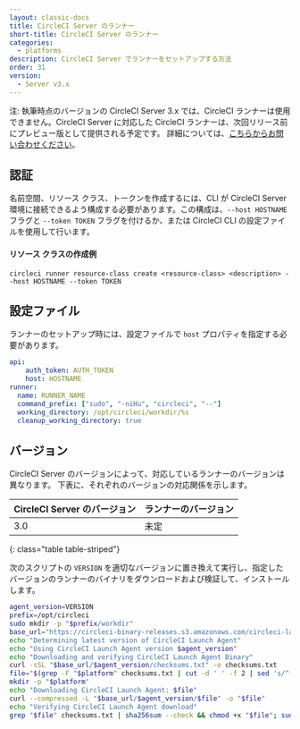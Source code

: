 ```yaml
---
layout: classic-docs
title: CircleCI Server のランナー
short-title: CircleCI Server のランナー
categories:
  - platforms
description: CircleCI Server でランナーをセットアップする方法
order: 31
version:
  - Server v3.x
---
```


注: 執筆時点のバージョンの CircleCI Server 3.x では、CircleCI ランナーは使用できません。CircleCI Server に対応した CircleCI ランナーは、次回リリース前にプレビュー版として提供される予定です。 詳細については、[こちらからお問い合わせください](https://circleci.com/ja/contact/)。

## 認証

名前空間、リソース クラス、トークンを作成するには、CLI が CircleCI Server 環境に接続できるよう構成する必要があります。この構成は、`--host HOSTNAME` フラグと `--token TOKEN` フラグを付けるか、または CircleCI CLI の設定ファイルを使用して行います。

#### リソース クラスの作成例
```plaintext
circleci runner resource-class create <resource-class> <description> --host HOSTNAME --token TOKEN
```

## 設定ファイル

ランナーのセットアップ時には、設定ファイルで `host` プロパティを指定する必要があります。

```yaml
api:
    auth_token: AUTH_TOKEN
    host: HOSTNAME
runner:
  name: RUNNER_NAME
  command_prefix: ["sudo", "-niHu", "circleci", "--"]
  working_directory: /opt/circleci/workdir/%s
  cleanup_working_directory: true
```

## バージョン

CircleCI Server のバージョンによって、対応しているランナーのバージョンは異なります。 下表に、それぞれのバージョンの対応関係を示します。

| CircleCI Server のバージョン | ランナーのバージョン |
| ---------------------- | ---------- |
| 3.0                    | 未定         |
{: class="table table-striped"}


次のスクリプトの `VERSION` を適切なバージョンに置き換えて実行し、指定したバージョンのランナーのバイナリをダウンロードおよび検証して、インストールします。

```sh
agent_version=VERSION
prefix=/opt/circleci
sudo mkdir -p "$prefix/workdir"
base_url="https://circleci-binary-releases.s3.amazonaws.com/circleci-launch-agent"
echo "Determining latest version of CircleCI Launch Agent"
echo "Using CircleCI Launch Agent version $agent_version"
echo "Downloading and verifying CircleCI Launch Agent Binary"
curl -sSL "$base_url/$agent_version/checksums.txt" -o checksums.txt
file="$(grep -F "$platform" checksums.txt | cut -d ' ' -f 2 | sed 's/^.//')"
mkdir -p "$platform"
echo "Downloading CircleCI Launch Agent: $file"
curl --compressed -L "$base_url/$agent_version/$file" -o "$file"
echo "Verifying CircleCI Launch Agent download"
grep "$file" checksums.txt | sha256sum --check && chmod +x "$file"; sudo cp "$file" "$prefix/circleci-launch-agent" || echo "Invalid checksum for CircleCI Launch Agent, please try download again"
```
